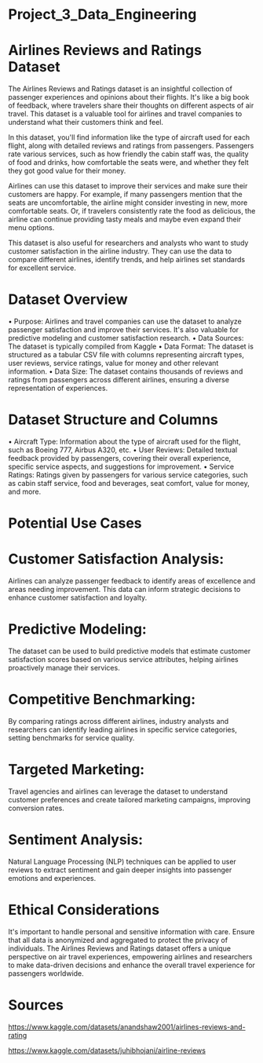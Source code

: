 # Project_3_Data_Engineering
# Airlines Reviews and Ratings Dataset
The Airlines Reviews and Ratings dataset is an insightful collection of passenger experiences and opinions about their flights. It's like a big book of feedback, where travelers share their thoughts on different aspects of air travel. This dataset is a valuable tool for airlines and travel companies to understand what their customers think and feel.

In this dataset, you'll find information like the type of aircraft used for each flight, along with detailed reviews and ratings from passengers. Passengers rate various services, such as how friendly the cabin staff was, the quality of food and drinks, how comfortable the seats were, and whether they felt they got good value for their money.

Airlines can use this dataset to improve their services and make sure their customers are happy. For example, if many passengers mention that the seats are uncomfortable, the airline might consider investing in new, more comfortable seats. Or, if travelers consistently rate the food as delicious, the airline can continue providing tasty meals and maybe even expand their menu options.

This dataset is also useful for researchers and analysts who want to study customer satisfaction in the airline industry. They can use the data to compare different airlines, identify trends, and help airlines set standards for excellent service.
# Dataset Overview

•	Purpose: Airlines and travel companies can use the dataset to analyze passenger satisfaction and improve their services. It's also valuable for predictive modeling and customer satisfaction research.
•	Data Sources: The dataset is typically compiled from Kaggle
•	Data Format: The dataset is structured as a tabular CSV file with columns representing aircraft types, user reviews, service ratings, value for money and other relevant information.
•	Data Size: The dataset contains thousands of reviews and ratings from passengers across different airlines, ensuring a diverse representation of experiences.
# Dataset Structure and Columns
•	Aircraft Type: Information about the type of aircraft used for the flight, such as Boeing 777, Airbus A320, etc.
•	User Reviews: Detailed textual feedback provided by passengers, covering their overall experience, specific service aspects, and suggestions for improvement.
•	Service Ratings: Ratings given by passengers for various service categories, such as cabin staff service, food and beverages, seat comfort, value for money, and more.
# Potential Use Cases
# Customer Satisfaction Analysis:
Airlines can analyze passenger feedback to identify areas of excellence and areas needing improvement. This data can inform strategic decisions to enhance customer satisfaction and loyalty.
# Predictive Modeling: 
The dataset can be used to build predictive models that estimate customer satisfaction scores based on various service attributes, helping airlines proactively manage their services.
# Competitive Benchmarking:
By comparing ratings across different airlines, industry analysts and researchers can identify leading airlines in specific service categories, setting benchmarks for service quality.
# Targeted Marketing:
Travel agencies and airlines can leverage the dataset to understand customer preferences and create tailored marketing campaigns, improving conversion rates.
# Sentiment Analysis:
Natural Language Processing (NLP) techniques can be applied to user reviews to extract sentiment and gain deeper insights into passenger emotions and experiences.
# Ethical Considerations
It's important to handle personal and sensitive information with care. Ensure that all data is anonymized and aggregated to protect the privacy of individuals. 
The Airlines Reviews and Ratings dataset offers a unique perspective on air travel experiences, empowering airlines and researchers to make data-driven decisions and enhance the overall travel experience for passengers worldwide.

# Sources
https://www.kaggle.com/datasets/anandshaw2001/airlines-reviews-and-rating

https://www.kaggle.com/datasets/juhibhojani/airline-reviews

 

